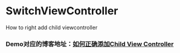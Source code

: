 # SwitchViewController
How to right add child viewcontroller

### Demo对应的博客地址：[如何正确添加Child View Controller](http://imliaoyuan.com/2016/08/30/%E5%A6%82%E4%BD%95%E6%AD%A3%E7%A1%AE%E6%B7%BB%E5%8A%A0child_view_controller/)
